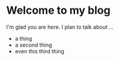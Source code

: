 # Welcome to my blog

I'm glad you are here. I plan to talk about ...

- a thing
- a second thing
- even this third thing

